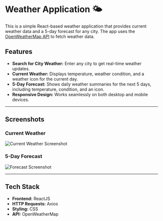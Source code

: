 # Weather Application 🌤️

This is a simple React-based weather application that provides current weather data and a 5-day forecast for any city. The app uses the [OpenWeatherMap API](https://openweathermap.org/) to fetch weather data.

## Features
- **Search for City Weather:** Enter any city to get real-time weather updates.
- **Current Weather:** Displays temperature, weather condition, and a weather icon for the current day.
- **5-Day Forecast:** Shows daily weather summaries for the next 5 days, including temperature, condition, and an icon.
- **Responsive Design:** Works seamlessly on both desktop and mobile devices.

---


## Screenshots
### Current Weather
![Current Weather Screenshot](<add-screenshot-url-here>)
### 5-Day Forecast
![Forecast Screenshot](<add-screenshot-url-here>)

---

## Tech Stack
- **Frontend:** ReactJS
- **HTTP Requests:** Axios
- **Styling:** CSS
- **API:** OpenWeatherMap


